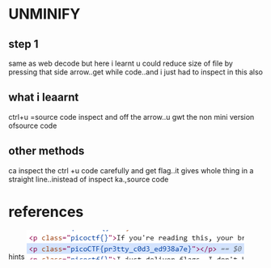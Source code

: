 # UNMINIFY
## step 1
same as web decode but here i learnt u could reduce size of file by pressing that side arrow..get while code..and i just had to inspect
in this also
## what i leaarnt
ctrl+u =source code
inspect and off the arrow..u gwt the non mini version ofsource code
## other methods
ca inspect the ctrl +u code carefully and get flag..it gives whole thing in a straight line..inistead of inspect ka.,source code
# references
hints
![image alt](https://github.com/Trixxie89/Cryptonite_taskphase2_Smrithi/blob/main/picoctf/Screenshot%202024-12-13%20121540.png?raw=true)
